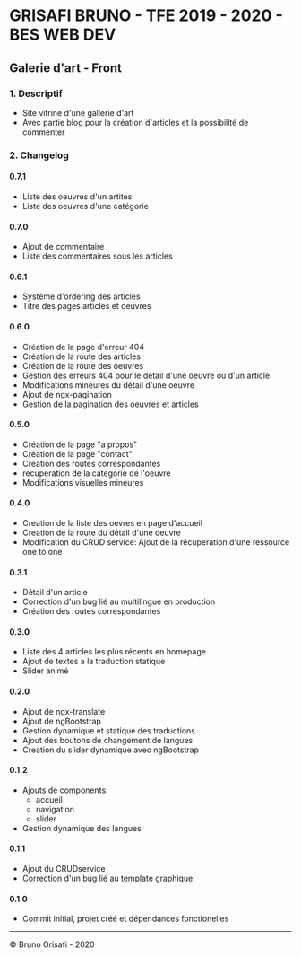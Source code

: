 # GRISAFI BRUNO - TFE 2019 - 2020 - BES WEB DEV
## Galerie d'art - Front

### 1. Descriptif
* Site vitrine d'une gallerie d'art
* Avec partie blog pour la création d'articles et la possibilité de commenter


### 2. Changelog

#### 0.7.1 
* Liste des oeuvres d'un artites
* Liste des oeuvres d'une catégorie

#### 0.7.0
* Ajout de commentaire
* Liste des commentaires sous les articles

#### 0.6.1
* Système d'ordering des articles
* Titre des pages articles et oeuvres

#### 0.6.0
* Création de la page d'erreur 404
* Création de la route des articles
* Création de la route des oeuvres
* Gestion des erreurs 404 pour le détail d'une oeuvre ou d'un article
* Modifications mineures du détail d'une oeuvre
* Ajout de ngx-pagination
* Gestion de la pagination des oeuvres et articles

#### 0.5.0
* Création de la page "a propos"
* Création de la page "contact"
* Création des routes correspondantes
* recuperation de la categorie de l'oeuvre
* Modifications visuelles mineures


#### 0.4.0
* Creation de la liste des oevres en page d'accueil
* Creation de la route du détail d'une oeuvre
* Modification du CRUD service: Ajout de la récuperation d'une ressource one to one

#### 0.3.1
* Détail d'un article
* Correction d'un bug lié au multilingue en production
* Création des routes correspondantes

#### 0.3.0
* Liste des 4 articles les plus récents en homepage
* Ajout de textes a la traduction statique
* Slider animé

#### 0.2.0
* Ajout de ngx-translate
* Ajout de ngBootstrap
* Gestion dynamique et statique des traductions
* Ajout des boutons de changement de langues
* Creation du slider dynamique avec ngBootstrap

#### 0.1.2
* Ajouts de components: 
  * accueil
  * navigation
  * slider
* Gestion dynamique des langues 

#### 0.1.1
* Ajout du CRUDservice
* Correction d'un bug lié au template graphique

#### 0.1.0
* Commit initial, projet créé et dépendances fonctionelles
 
---
 
© Bruno Grisafi - 2020
